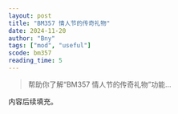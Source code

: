 ```yaml
---
layout: post
title: "BM357 情人节的传奇礼物"
date: 2024-11-20
author: "Bny"
tags: ["mod", "useful"]
scode: bm357
reading_time: 5
---
```


> 帮助你了解“BM357 情人节的传奇礼物”功能...

内容后续填充。
